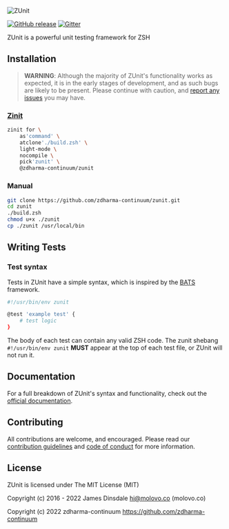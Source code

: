 ![ZUnit](https://zunit.xyz/img/logo.png)

[![GitHub release](https://img.shields.io/github/release/zdharma-continuum/zunit.svg)](https://github.com/zdharma-continuum/zunit/releases/latest)
[![Gitter](https://badges.gitter.im/Join%20Chat.svg)](https://gitter.im/zdharma-continuum/zinit?utm_source=badge&utm_medium=badge&utm_campaign=pr-badge&utm_content=badge)

ZUnit is a powerful unit testing framework for ZSH

## Installation

> **WARNING**: Although the majority of ZUnit's functionality works as expected,
> it is in the early stages of development, and as such bugs are likely to be
> present. Please continue with caution, and
> [report any issues](https://github.com/zunit-zsh/zunit/issues/new) you may
> have.

### [Zinit](https://github.com/zdharma-continuum/zinit)

```sh
zinit for \
	as'command' \
	atclone'./build.zsh' \
	light-mode \
	nocompile \
	pick'zunit' \
	@zdharma-continuum/zunit
```

### Manual

```zsh
git clone https://github.com/zdharma-continuum/zunit.git
cd zunit
./build.zsh
chmod u+x ./zunit
cp ./zunit /usr/local/bin
```

## Writing Tests

### Test syntax

Tests in ZUnit have a simple syntax, which is inspired by the
[BATS](https://github.com/sstephenson/bats) framework.

```zsh
#!/usr/bin/env zunit

@test 'example test' {
	# test logic
}
```

The body of each test can contain any valid ZSH code. The zunit shebang
`#!/usr/bin/env zunit` **MUST** appear at the top of each test file, or ZUnit
will not run it.

## Documentation

For a full breakdown of ZUnit's syntax and functionality, check out the
[official documentation](https://zunit.xyz/docs/).

## Contributing

All contributions are welcome, and encouraged. Please read our
[contribution guidelines](contributing.md) and
[code of conduct](code-of-conduct.md) for more information.

## License

ZUnit is licensed under The MIT License (MIT)

Copyright (c) 2016 - 2022 James Dinsdale <hi@molovo.co> (molovo.co)

Copyright (c) 2022 zdharma-continuum <https://github.com/zdharma-continuum>